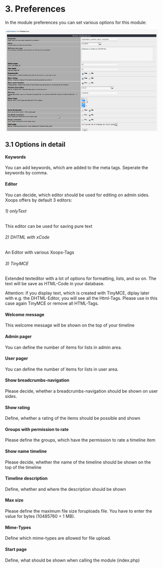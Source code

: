 # 3. Preferences

In the module preferences you can set various options for this module:<br/>

![](./assets/3preferences.png)

## 3.1 Options in detail
#### Keywords
You can add keywords, which are added to the meta tags. Seperate the keywords by comma.

#### Editor
You can decide, which editor should be used for editing on admin sides.
Xoops offers by default 3 editors:
###### 1) onlyText
This editor can be used for saving pure text
###### 2) DHTML with xCode
An Editor with various Xoops-Tags
###### 3) TinyMCE
Extended texteditor with a lot of options for formatting, lists, and so on.
The text will be save as HTML-Code in your database.

Attention: if you display text, which is created with TinyMCE, diplay later with e.g. the DHTML-Editor, you will see all the Html-Tags. Please use in this case again TinyMCE or remove all HTML-Tags.

#### Welcome message
This welcome message will be shown on the top of your timeline

#### Admin pager
You can define the number of items for lists in admin area.

#### User pager
You can define the number of items for lists in user area.

#### Show breadcrumbs-navigation
Please decide, whether a breadcrumbs-navigation should be shown on user sides.

#### Show rating
Define, whether a rating of the items should be possible and shown

#### Groups with permission to rate
Please define the groups, which have the permission to rate a timeline item

#### Show name timeline
Please decide, whether the name of the timeline should be shown on the top of the timeline

#### Timeline description
Define, whether and where the description should be shown

#### Max size
Please define the maximum file size foruploads file. You have to enter the value for bytes (10485760 = 1 MB).

#### Mime-Types
Define which mime-types are allowed for file upload.

#### Start page
Define, what should be shown when calling the module (index.php)